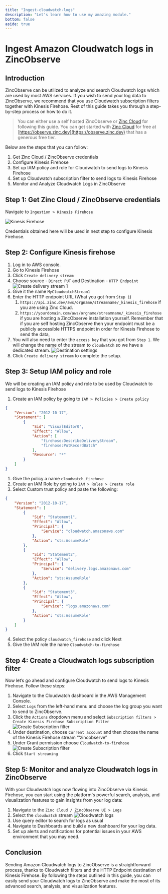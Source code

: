 ```yaml
---
title: "Ingest-cloudwatch-logs"
description: "Let's learn how to use my amazing module."
bottom: false
aside: true
---
```


# Ingest Amazon Cloudwatch logs in ZincObserve

## Introduction

ZincObserve can be utilized to analyze and search Cloudwatch logs which are used by most AWS services. If you wish to send your log data to ZincObserve, we recommend that you use Cloudwatch subscription filters together with Kinesis Firehose. Rest of this guide takes you through a step-by-step process on how to do it.

> You can either use a self hosted ZincObserve or [Zinc Cloud](https://observe.zinc.dev) for following this guide. You can get started with [Zinc Cloud](https://observe.zinc.dev) for free at [https://observe.zinc.dev](https://observe.zinc.dev) that has a generous free tier.

Below are the steps that you can follow:

1. Get Zinc Cloud / ZincObserve credentials
1. Configure Kinesis Firehose
1. Set up IAM policy and role for Cloudwatch to send logs to Kinesis Firehose
1. Set up Cloudwatch subscription filter to send logs to Kinesis Firehose
1. Monitor and Analyze Cloudwatch Logs in ZincObserve

## Step 1: Get Zinc Cloud / ZincObserve credentials

Navigate to `Ingestion > Kinesis Firehose`

![Kinesis Firehose](./images/cloudwatch_firehose/firehose_credentials.webp)

Credentials obtained here will be used in next step to configure Kinesis Firehose.

## Step 2: Configure Kinesis firehose

1. Log in to AWS console.
1. Go to Kinesis Firehose
1. Click `Create delivery stream`
1. Choose source - `Direct PUT` and Destination - `HTTP Endpoint`
![Create delivery stream 1](./images/cloudwatch_firehose/create_delivery_stream_1.webp)
1. Give it the name `MyCloudwatchStream1`
1. Enter the HTTP endpoint URL (What you got from `Step 1`)
    1. `https://api.zinc.dev/aws/orgname/streamname/_kinesis_firehose` if you are using Zinc Cloud.
    1. `https://yourdomain.com/aws/orgname/streamname/_kinesis_firehose` if you are hosting a ZincObserve installation yourself. Remember that if you are self hosting ZincObserve then your endpoint must be a publicly accessible HTTPS endpoint in order for Kinesis Firehose to send the data, 
1. You will also need to enter the `access key` that you got from `Step 1`. We will change the name of the stream to `cloudwatch` so we have a dedicated stream.
![Destination settings](./images/cloudwatch_firehose/destination_settings.webp)
1. Click `Create delivery stream` to complete the setup.

## Step 3: Setup IAM policy and role

We will be creating an IAM policy and role to be used by Cloudwatch to send logs to Kinesis Firehose

1. Create an IAM policy by going to `IAM > Policies > Create policy`

```json linenums="1"
{
    "Version": "2012-10-17",
    "Statement": [
        {
            "Sid": "VisualEditor0",
            "Effect": "Allow",
            "Action": [
                "firehose:DescribeDeliveryStream",
                "firehose:PutRecordBatch"
            ],
            "Resource": "*"
        }
    ]
}
```


1. Give the policy a name `cloudwatch_firehose`
2. Create an IAM Role by going to `IAM > Roles > Create role`
3. Select Custom trust policy and paste the following:

```json linenums="1"
{
    "Version": "2012-10-17",
    "Statement": [
        {
            "Sid": "Statement1",
            "Effect": "Allow",
            "Principal": {
                "Service": "cloudwatch.amazonaws.com"
            },
            "Action": "sts:AssumeRole"
        },
        {
            "Sid": "Statement2",
            "Effect": "Allow",
            "Principal": {
                "Service": "delivery.logs.amazonaws.com"
            },
            "Action": "sts:AssumeRole"
        },
        {
            "Sid": "Statement3",
            "Effect": "Allow",
            "Principal": {
                "Service": "logs.amazonaws.com"
            },
            "Action": "sts:AssumeRole"
        }
    ]
}
```

4. Select the policy `cloudwatch_firehose` and click Next
5. Give the IAM role the name `Cloudwatch-to-firehose`

## Step 4: Create a Cloudwatch logs subscription filter

Now let’s go ahead and configure Cloudwatch to send logs to Kinesis Firehose. Follow these steps:

1. Navigate to the Cloudwatch dashboard in the AWS Management Console.
1. Select `Logs` from the left-hand menu and choose the log group you want to send to ZincObserve.
1. Click the `Actions` dropdown menu and select `Subscription filters > Create Kinesis Firehose Subscription Filter`
![Create Subscription filter](./images/cloudwatch_firehose/cloudwatch_filter_1.webp)
1. Under destination, choose `Current account` and then choose the name of the Kinesis Firehose stream “‘zincobserve”
1. Under Grant permission choose `Cloudwatch-to-firehose`
![Create Subscription filter](./images/cloudwatch_firehose/cloudwatch_filter_2.webp)
1. Click `Start streaming`

## Step 5: Monitor and analyze Cloudwatch logs in ZincObserve

With your Cloudwatch logs now flowing into ZincObserve via Kinesis Firehose, you can start using the platform's powerful search, analysis, and visualization features to gain insights from your log data:

1. Navigate to the `Zinc Cloud / ZincObserve UI > Logs`
1. Select the `cloudwatch` stream
![Cloudwatch logs](./images/cloudwatch_firehose/logs.webp)
1. Use query editor to search for logs as usual
1. Navigate to Dashboards and build a new dashboard for your log data.
1. Set up alerts and notifications for potential issues in your AWS environment that you may need.

## Conclusion

Sending Amazon Cloudwatch logs to ZincObserve is a straightforward process, thanks to Cloudwatch filters and the HTTP Endpoint destination of Kinesis Firehose. By following the steps outlined in this guide, you can easily send your Cloudwatch logs to ZincObserve and make the most of its advanced search, analysis, and visualization features.




